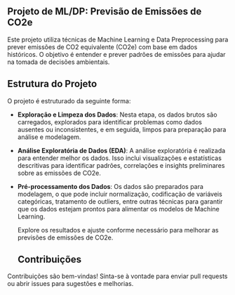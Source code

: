  ## Projeto de ML/DP: Previsão de Emissões de CO2e

Este projeto utiliza técnicas de Machine Learning e Data Preprocessing para prever emissões de CO2 equivalente (CO2e) com base em dados históricos. O objetivo é entender e prever padrões de emissões para ajudar na tomada de decisões ambientais.

 ## Estrutura do Projeto

O projeto é estruturado da seguinte forma:

- **Exploração e Limpeza dos Dados**: Nesta etapa, os dados brutos são carregados, explorados para identificar problemas como dados ausentes ou inconsistentes, e em seguida, limpos para preparação para análise e modelagem.

- **Análise Exploratória de Dados (EDA)**: A análise exploratória é realizada para entender melhor os dados. Isso inclui visualizações e estatísticas descritivas para identificar padrões, correlações e insights preliminares sobre as emissões de CO2e.

- **Pré-processamento dos Dados**: Os dados são preparados para modelagem, o que pode incluir normalização, codificação de variáveis categóricas, tratamento de outliers, entre outras técnicas para garantir que os dados estejam prontos para alimentar os modelos de Machine Learning.

  Explore os resultados e ajuste conforme necessário para melhorar as previsões de emissões de CO2e.

  ## Contribuições

Contribuições são bem-vindas! Sinta-se à vontade para enviar pull requests ou abrir issues para sugestões e melhorias.
